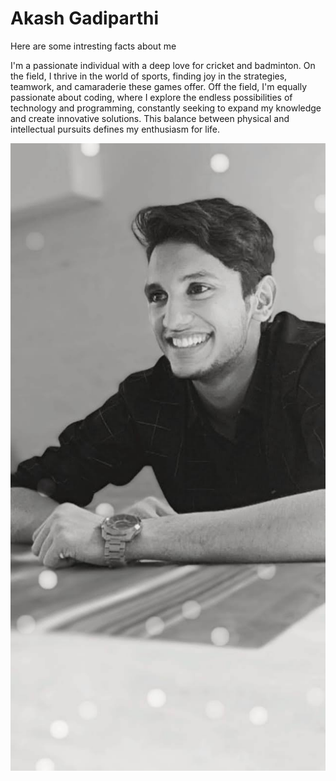 # Akash Gadiparthi

Here are some intresting facts about me 

I'm a passionate individual with a deep love for cricket and badminton. On the field, I thrive in the world of sports, finding joy in the strategies, teamwork, and camaraderie these games offer. Off the field, I'm equally passionate about coding, where I explore the endless possibilities of technology and programming, constantly seeking to expand my knowledge and create innovative solutions. This balance between physical and intellectual pursuits defines my enthusiasm for life.

![Akash](Mypic.jpg)
